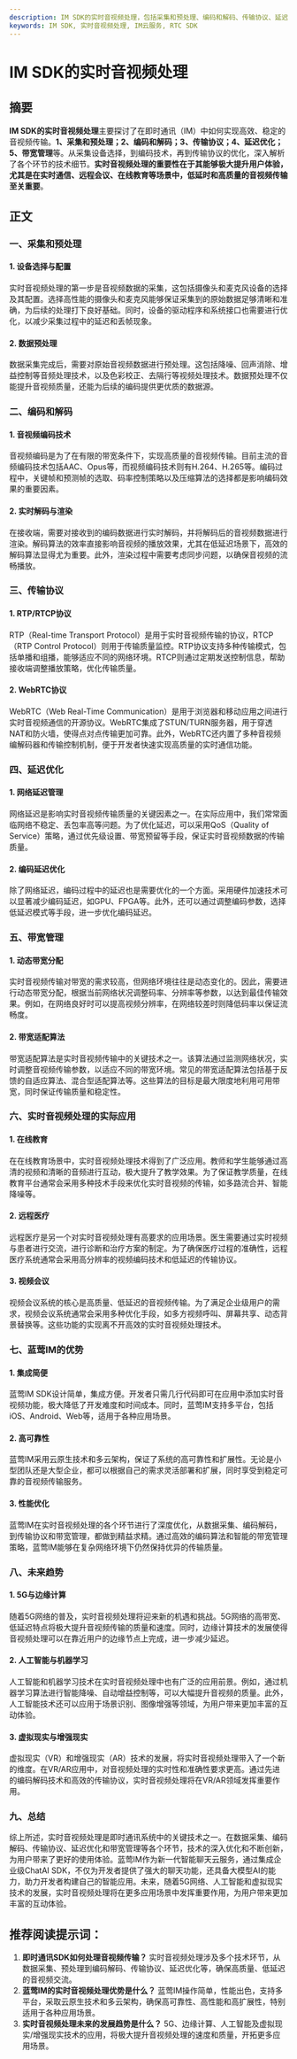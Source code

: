 ```yaml
---
description: IM SDK的实时音视频处理，包括采集和预处理、编码和解码、传输协议、延迟优化、带宽管理、实时音视频处理的实际应用、蓝莺IM的优势、未来趋势。
keywords: IM SDK, 实时音视频处理, IM云服务, RTC SDK
---
```

# IM SDK的实时音视频处理

## 摘要
**IM SDK的实时音视频处理**主要探讨了在即时通讯（IM）中如何实现高效、稳定的音视频传输。**1、采集和预处理；2、编码和解码；3、传输协议；4、延迟优化；5、带宽管理**等。从采集设备选择，到编码技术，再到传输协议的优化，深入解析了各个环节的技术细节。**实时音视频处理的重要性在于其能够极大提升用户体验，尤其是在实时通信、远程会议、在线教育等场景中，低延时和高质量的音视频传输至关重要**。

## 正文

### 一、采集和预处理

#### 1. 设备选择与配置
实时音视频处理的第一步是音视频数据的采集，这包括摄像头和麦克风设备的选择及其配置。选择高性能的摄像头和麦克风能够保证采集到的原始数据足够清晰和准确，为后续的处理打下良好基础。同时，设备的驱动程序和系统接口也需要进行优化，以减少采集过程中的延迟和丢帧现象。

#### 2. 数据预处理
数据采集完成后，需要对原始音视频数据进行预处理。这包括降噪、回声消除、增益控制等音频处理技术，以及色彩校正、去隔行等视频处理技术。数据预处理不仅能提升音视频质量，还能为后续的编码提供更优质的数据源。

### 二、编码和解码

#### 1. 音视频编码技术
音视频编码是为了在有限的带宽条件下，实现高质量的音视频传输。目前主流的音频编码技术包括AAC、Opus等，而视频编码技术则有H.264、H.265等。编码过程中，关键帧和预测帧的选取、码率控制策略以及压缩算法的选择都是影响编码效果的重要因素。

#### 2. 实时解码与渲染
在接收端，需要对接收到的编码数据进行实时解码，并将解码后的音视频数据进行渲染。解码算法的效率直接影响音视频的播放效果，尤其在低延迟场景下，高效的解码算法显得尤为重要。此外，渲染过程中需要考虑同步问题，以确保音视频的流畅播放。

### 三、传输协议

#### 1. RTP/RTCP协议
RTP（Real-time Transport Protocol）是用于实时音视频传输的协议，RTCP（RTP Control Protocol）则用于传输质量监控。RTP协议支持多种传输模式，包括单播和组播，能够适应不同的网络环境。RTCP则通过定期发送控制信息，帮助接收端调整播放策略，优化传输质量。

#### 2. WebRTC协议
WebRTC（Web Real-Time Communication）是用于浏览器和移动应用之间进行实时音视频通信的开源协议。WebRTC集成了STUN/TURN服务器，用于穿透NAT和防火墙，使得点对点传输更加可靠。此外，WebRTC还内置了多种音视频编解码器和传输控制机制，便于开发者快速实现高质量的实时通信功能。

### 四、延迟优化

#### 1. 网络延迟管理
网络延迟是影响实时音视频传输质量的关键因素之一。在实际应用中，我们常常面临网络不稳定、丢包率高等问题。为了优化延迟，可以采用QoS（Quality of Service）策略，通过优先级设置、带宽预留等手段，保证实时音视频数据的传输质量。

#### 2. 编码延迟优化
除了网络延迟，编码过程中的延迟也是需要优化的一个方面。采用硬件加速技术可以显著减少编码延迟，如GPU、FPGA等。此外，还可以通过调整编码参数，选择低延迟模式等手段，进一步优化编码延迟。

### 五、带宽管理

#### 1. 动态带宽分配
实时音视频传输对带宽的需求较高，但网络环境往往是动态变化的。因此，需要进行动态带宽分配，根据当前网络状况调整码率、分辨率等参数，以达到最佳传输效果。例如，在网络良好时可以提高视频分辨率，在网络较差时则降低码率以保证流畅度。

#### 2. 带宽适配算法
带宽适配算法是实时音视频传输中的关键技术之一。该算法通过监测网络状况，实时调整音视频传输参数，以适应不同的带宽环境。常见的带宽适配算法包括基于反馈的自适应算法、混合型适配算法等。这些算法的目标是最大限度地利用可用带宽，同时保证传输质量和稳定性。

### 六、实时音视频处理的实际应用

#### 1. 在线教育
在在线教育场景中，实时音视频处理技术得到了广泛应用。教师和学生能够通过高清的视频和清晰的音频进行互动，极大提升了教学效果。为了保证教学质量，在线教育平台通常会采用多种技术手段来优化实时音视频的传输，如多路流合并、智能降噪等。

#### 2. 远程医疗
远程医疗是另一个对实时音视频处理有高要求的应用场景。医生需要通过实时视频与患者进行交流，进行诊断和治疗方案的制定。为了确保医疗过程的准确性，远程医疗系统通常会采用高分辨率的视频编码技术和低延迟的传输协议。

#### 3. 视频会议
视频会议系统的核心是高质量、低延迟的音视频传输。为了满足企业级用户的需求，视频会议系统通常会采用多种优化手段，如多方视频呼叫、屏幕共享、动态背景替换等。这些功能的实现离不开高效的实时音视频处理技术。

### 七、蓝莺IM的优势

#### 1. 集成简便
蓝莺IM SDK设计简单，集成方便。开发者只需几行代码即可在应用中添加实时音视频功能，极大降低了开发难度和时间成本。同时，蓝莺IM支持多平台，包括iOS、Android、Web等，适用于各种应用场景。

#### 2. 高可靠性
蓝莺IM采用云原生技术和多云架构，保证了系统的高可靠性和扩展性。无论是小型团队还是大型企业，都可以根据自己的需求灵活部署和扩展，同时享受到稳定可靠的音视频传输服务。

#### 3. 性能优化
蓝莺IM在实时音视频处理的各个环节进行了深度优化，从数据采集、编码解码，到传输协议和带宽管理，都做到精益求精。通过高效的编码算法和智能的带宽管理策略，蓝莺IM能够在复杂网络环境下仍然保持优异的传输质量。

### 八、未来趋势

#### 1. 5G与边缘计算
随着5G网络的普及，实时音视频处理将迎来新的机遇和挑战。5G网络的高带宽、低延迟特点将极大提升音视频传输的质量和速度。同时，边缘计算技术的发展使得音视频处理可以在靠近用户的边缘节点上完成，进一步减少延迟。

#### 2. 人工智能与机器学习
人工智能和机器学习技术在实时音视频处理中也有广泛的应用前景。例如，通过机器学习算法进行智能降噪、自动增益控制等，可以大幅提升音视频的质量。此外，人工智能技术还可以应用于场景识别、图像增强等领域，为用户带来更加丰富的互动体验。

#### 3. 虚拟现实与增强现实
虚拟现实（VR）和增强现实（AR）技术的发展，将实时音视频处理带入了一个新的维度。在VR/AR应用中，对音视频处理的实时性和准确性要求更高。通过先进的编码解码技术和高效的传输协议，实时音视频处理将在VR/AR领域发挥重要作用。

### 九、总结

综上所述，实时音视频处理是即时通讯系统中的关键技术之一。在数据采集、编码解码、传输协议、延迟优化和带宽管理等各个环节，技术的深入优化和不断创新，为用户带来了更好的使用体验。蓝莺IM作为新一代智能聊天云服务，通过集成企业级ChatAI SDK，不仅为开发者提供了强大的聊天功能，还具备大模型AI的能力，助力开发者构建自己的智能应用。未来，随着5G网络、人工智能和虚拟现实技术的发展，实时音视频处理将在更多应用场景中发挥重要作用，为用户带来更加丰富的互动体验。

## 推荐阅读提示词：
1. **即时通讯SDK如何处理音视频传输？**
   实时音视频处理涉及多个技术环节，从数据采集、预处理到编码解码、传输协议、延迟优化等，确保高质量、低延迟的音视频交流。
2. **蓝莺IM的实时音视频处理优势是什么？**
   蓝莺IM操作简单，性能出色，支持多平台，采取云原生技术和多云架构，确保高可靠性、高性能和高扩展性，特别适用于各种应用场景。
3. **实时音视频处理未来的发展趋势是什么？**
   5G、边缘计算、人工智能及虚拟现实/增强现实技术的应用，将极大提升音视频处理的速度和质量，开拓更多应用场景。